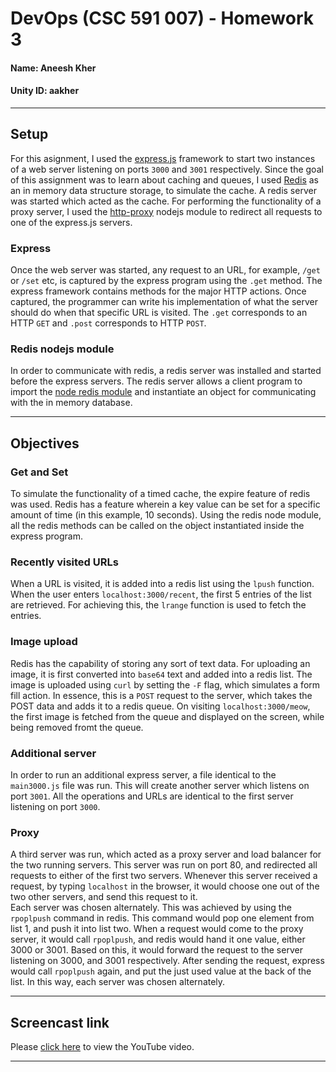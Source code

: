 # DevOps (CSC 591 007) - Homework 3  
#### Name: Aneesh Kher
#### Unity ID: aakher  

---

## Setup
For this asignment, I used the [express.js](http://expressjs.com/) framework to start two instances of a web server listening on ports `3000` and `3001` respectively. Since the goal of this assignment was to learn about caching and queues, I used [Redis](http://redis.io/) as an in memory data structure storage, to simulate the cache. A redis server was started which acted as the cache. For performing the functionality of a proxy server, I used the [http-proxy](https://github.com/nodejitsu/node-http-proxy) nodejs module to redirect all requests to one of the express.js servers.  


### Express
Once the web server was started, any request to an URL, for example, `/get` or `/set` etc, is captured by the express program using the `.get` method. The express framework contains methods for the major HTTP actions. Once captured, the programmer can write his implementation of what the server should do when that specific URL is visited. The `.get` corresponds to an HTTP `GET` and `.post` corresponds to HTTP `POST`.  

### Redis nodejs module
In order to communicate with redis, a redis server was installed and started before the express servers. The redis server allows a client program to import the [node redis module](https://github.com/NodeRedis/node_redis) and instantiate an object for communicating with the in memory database.

---

## Objectives

### Get and Set
To simulate the functionality of a timed cache, the expire feature of redis was used. Redis has a feature wherein a key value can be set for a specific amount of time (in this example, 10 seconds). Using the redis node module, all the redis methods can be called on the object instantiated inside the express program.

### Recently visited URLs
When a URL is visited, it is added into a redis list using the `lpush` function. When the user enters `localhost:3000/recent`, the first 5 entries of the list are retrieved. For achieving this, the `lrange` function is used to fetch the entries.  

### Image upload
Redis has the capability of storing any sort of text data. For uploading an image, it is first converted into `base64` text and added into a redis list. The image is uploaded using `curl` by setting the `-F` flag, which simulates a form fill action. In essence, this is a `POST` request to the server, which takes the POST data and adds it to a redis queue. On visiting `localhost:3000/meow`, the first image is fetched from the queue and displayed on the screen, while being removed fromt the queue.

### Additional server
In order to run an additional express server, a file identical to the `main3000.js` file was run. This will create another server which listens on port `3001`. All the operations and URLs are identical to the first server listening on port `3000`.

### Proxy
A third server was run, which acted as a proxy server and load balancer for the two running servers. This server was run on port 80, and redirected all requests to either of the first two servers. Whenever this server received a request, by typing `localhost` in the browser, it would choose one out of the two other servers, and send this request to it.  
Each server was chosen alternately. This was achieved by using the `rpoplpush` command in redis. This command would pop one element from list 1, and push it into list two. When a request would come to the proxy server, it would call `rpoplpush`, and redis would hand it one value, either 3000 or 3001. Based on this, it would forward the request to the server listening on 3000, and 3001 respectively. After sending the request, express would call `rpoplpush` again, and put the just used value at the back of the list. In this way, each server was chosen alternately.  

---


## Screencast link  
Please [click here](https://youtu.be/uxE1HdNwbpY) to view the YouTube video.  

---

